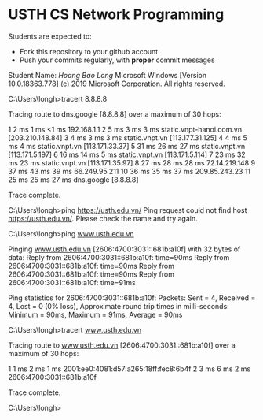 USTH CS Network Programming
=====================================

Students are expected to:
* Fork this repository to your github account
* Push your commits regularly, with **proper** commit messages

Student Name: *Hoang Bao Long*
Microsoft Windows [Version 10.0.18363.778]
(c) 2019 Microsoft Corporation. All rights reserved.

C:\Users\longh>tracert 8.8.8.8

Tracing route to dns.google [8.8.8.8]
over a maximum of 30 hops:

  1     2 ms     1 ms    <1 ms  192.168.1.1
  2     5 ms     3 ms     3 ms  static.vnpt-hanoi.com.vn [203.210.148.84]
  3     4 ms     3 ms     3 ms  static.vnpt.vn [113.177.31.125]
  4     4 ms     5 ms     4 ms  static.vnpt.vn [113.171.33.37]
  5    31 ms    26 ms    27 ms  static.vnpt.vn [113.171.5.197]
  6    16 ms    14 ms     5 ms  static.vnpt.vn [113.171.5.114]
  7    23 ms    32 ms    23 ms  static.vnpt.vn [113.171.35.97]
  8    27 ms    28 ms    28 ms  72.14.219.148
  9    37 ms    43 ms    39 ms  66.249.95.211
 10    36 ms    35 ms    37 ms  209.85.243.23
 11    25 ms    25 ms    27 ms  dns.google [8.8.8.8]

Trace complete.

C:\Users\longh>ping https://usth.edu.vn/
Ping request could not find host https://usth.edu.vn/. Please check the name and try again.

C:\Users\longh>ping www.usth.edu.vn

Pinging www.usth.edu.vn [2606:4700:3031::681b:a10f] with 32 bytes of data:
Reply from 2606:4700:3031::681b:a10f: time=90ms
Reply from 2606:4700:3031::681b:a10f: time=90ms
Reply from 2606:4700:3031::681b:a10f: time=90ms
Reply from 2606:4700:3031::681b:a10f: time=91ms

Ping statistics for 2606:4700:3031::681b:a10f:
    Packets: Sent = 4, Received = 4, Lost = 0 (0% loss),
Approximate round trip times in milli-seconds:
    Minimum = 90ms, Maximum = 91ms, Average = 90ms

C:\Users\longh>tracert www.usth.edu.vn

Tracing route to www.usth.edu.vn [2606:4700:3031::681b:a10f]
over a maximum of 30 hops:

  1     1 ms     2 ms     1 ms  2001:ee0:4081:d57:a265:18ff:fec8:6b4f
  2     3 ms     6 ms     2 ms  2606:4700:3031::681b:a10f

Trace complete.

C:\Users\longh>
